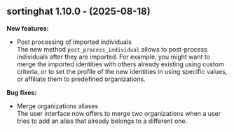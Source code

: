 ## sortinghat 1.10.0 - (2025-08-18)

**New features:**

 * Post processing of imported individuals\
   The new method `post_process_individual` allows to post-process
   individuals after they are imported. For example, you might want to
   merge the imported identities with others already existing using
   custom criteria, or to set the profile of the new identities in using
   specific values, or affiliate them to predefined organizations.

**Bug fixes:**

 * Merge organizations aliases\
   The user interface now offers to merge two organizations when a user
   tries to add an alias that already belongs to a different one.


